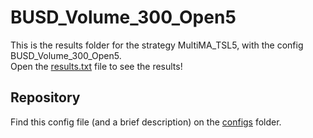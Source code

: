 # BUSD_Volume_300_Open5

This is the results folder for the strategy MultiMA_TSL5, with the config BUSD_Volume_300_Open5.  
Open the [results.txt](results.txt) file to see the results!
## Repository
Find this config file (and a brief description) on the [configs](/configs) folder.